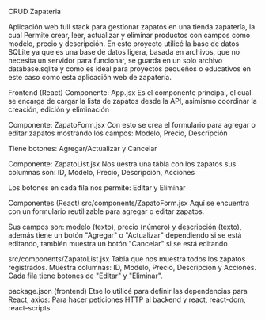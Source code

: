 CRUD Zapateria

Aplicación web full stack para gestionar zapatos en una tienda zapatería, la cual Permite crear, leer, actualizar y eliminar productos con campos como modelo, precio y descripción.
En este proyecto utilicé la base de datos SQLite ya que es una base de datos ligera, basada en archivos, que no necesita un servidor para funcionar, se guarda en un solo 
archivo database.sqlite y como es ideal para proyectos pequeños o educativos en este caso como esta aplicación web de zapatería.

Frontend (React)
Componente: App.jsx Es el componente principal, el cual se encarga de cargar la lista de zapatos desde la API, asimismo coordinar la creación, edición y eliminación

Componente: ZapatoForm.jsx Con esto se crea el formulario para agregar o editar zapatos mostrando los campos: Modelo, Precio, Descripción

Tiene botones: Agregar/Actualizar y Cancelar

Componente: ZapatoList.jsx Nos uestra una tabla con los zapatos sus columnas son: ID, Modelo, Precio, Descripción, Acciones

Los botones en cada fila nos permite: Editar y Eliminar

Componentes (React)
src/components/ZapatoForm.jsx
Aquí se encuentra con un formulario reutilizable para agregar o editar zapatos.

Sus campos son: modelo (texto), precio (número) y descripción (texto), además tiene un botón "Agregar" o "Actualizar" dependiendo si se está editando, también muestra un botón 
"Cancelar" si se está editando

src/components/ZapatoList.jsx
Tabla que nos muestra todos los zapatos registrados.
Muestra columnas: ID, Modelo, Precio, Descripción y Acciones. Cada fila tiene botones de "Editar" y "Eliminar".

package.json (frontend)
Etse lo utilicé para definir las dependencias para React, axios: Para hacer peticiones HTTP al backend y react, react-dom, react-scripts.
 
